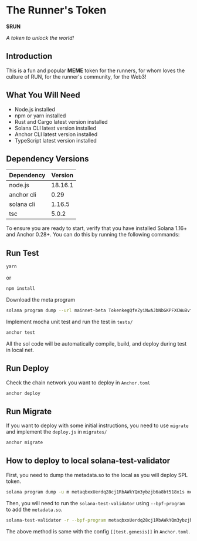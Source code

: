 # The Runner's Token

**$RUN**

_A token to unlock the world!_

## Introduction

This is a fun and popular **MEME** token for the runners, for whom loves the culture of RUN, for the runner's community, for the Web3!

## What You Will Need

- Node.js installed
- npm or yarn installed
- Rust and Cargo latest version installed
- Solana CLI latest version installed
- Anchor CLI latest version installed
- TypeScript latest version installed

## Dependency Versions

| Dependency | Version |
| ---------- | ------- |
| node.js    | 18.16.1 |
| anchor cli | 0.29    |
| solana cli | 1.16.5  |
| tsc        | 5.0.2   |

To ensure you are ready to start, verify that you have installed Solana 1.16+ and Anchor 0.28+. You can do this by running the following commands:

## Run Test

```bash
yarn
```

or

```bash
npm install
```

Download the meta program

```bash
solana program dump --url mainnet-beta TokenkegQfeZyiNwAJbNbGKPFXCWuBvf9Ss623VQ5DA meta_program.so
```

Implement mocha unit test and run the test in `tests/`

```bash
anchor test
```

All the sol code will be automatically compile, build, and deploy during test in local net.

## Run Deploy

Check the chain network you want to deploy in `Anchor.toml`

```bash
anchor deploy
```

## Run Migrate

If you want to deploy with some initial instructions, you need to use `migrate` and implement the `deploy.js` in `migrates/`

```bash
anchor migrate
```

## How to deploy to local solana-test-validator

First, you need to dump the metadata.so to the local as you will deploy SPL token.

```bash
solana program dump -u m metaqbxxUerdq28cj1RbAWkYQm3ybzjb6a8bt518x1s metadata.so
```

Then, you will need to run the `solana-test-validator` using `--bpf-program` to add the `metadata.so`.

```bash
solana-test-validator -r --bpf-program metaqbxxUerdq28cj1RbAWkYQm3ybzjb6a8bt518x1s metadata.so
```

The above method is same with the config `[[test.genesis]]` in `Anchor.toml`.
